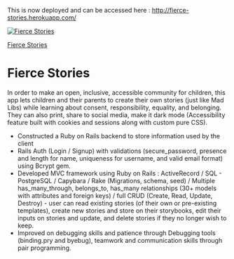This is now deployed and can be accessed here : http://fierce-stories.herokuapp.com/

[![Fierce Stories](http://fierce-stories.herokuapp.com/)](http://fierce-stories.herokuapp.com/ "fierce stories")

[Fierce Stories](http://fierce-stories.herokuapp.com/ "Fierce Stories")

# Fierce Stories

 In order to make an open, inclusive, accessible community for children, this app lets children and their parents to create their own stories (just like Mad Libs) while learning about consent, responsibility, equality, and belonging. They can also print, share to social media, make it dark mode (Accessibility feature built with cookies and sessions along with custom pure CSS).
 
+ Constructed a Ruby on Rails backend to store information used by the client
+ Rails Auth (Login / Signup) with validations (secure_password, presence and length for name, uniqueness for username, and valid email format) using Bcrypt gem.
+ Developed MVC framework using Ruby on Rails : ActiveRecord / SQL - PostgreSQL / Capybara / Rake (Migrations, schema, seed) / Multiple has_many_through, belongs_to, has_many relationships (30+ models with attributes and foreign keys) / full CRUD (Create, Read, Update, Destroy) - user can read existing stories (of their own or pre-existing templates), create new stories and store on their storybooks, edit their inputs on stories and update, and delete stories if they no longer wish to keep.
+ Improved on debugging skills and patience through Debugging tools (binding.pry and byebug), teamwork and communication skills through pair programming. 

